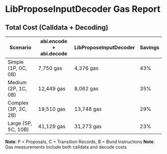 # LibProposeInputDecoder Gas Report

## Total Cost (Calldata + Decoding)

| Scenario | abi.encode + abi.decode | LibProposeInputDecoder | Savings |
|----------|-------------------------|----------------------|---------|
| Simple (1P, 0C, 0B) | 7,750 gas | 4,376 gas | 43% |
| Medium (2P, 1C, 0B) | 12,449 gas | 8,062 gas | 35% |
| Complex (3P, 2C, 2B) | 19,510 gas | 13,748 gas | 29% |
| Large (5P, 5C, 10B) | 41,129 gas | 31,273 gas | 23% |

**Note**: P = Proposals, C = Transition Records, B = Bond Instructions
**Note**: Gas measurements include both calldata and decode costs
